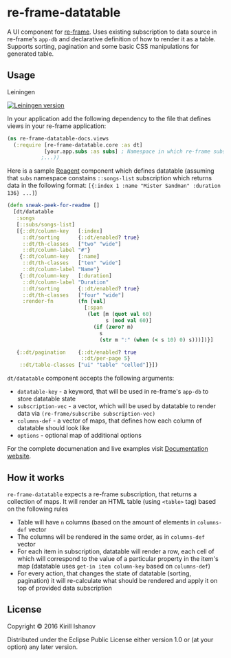 # re-frame-datatable

A UI component for [re-frame](https://github.com/Day8/re-frame).
Uses existing subscription to data source in re-frame's `app-db` and declarative definition of how to render it as a table.
Supports sorting, pagination and some basic CSS manipulations for generated table.

## Usage

Leiningen

[![Leiningen version](https://clojars.org/re-frame-datatable/latest-version.svg)](http://clojars.org/re-frame-datatable)

In your application add the following dependency to the file that defines views in your re-frame application:

```clojure
(ns re-frame-datatable-docs.views
  (:require [re-frame-datatable.core :as dt]
            [your.app.subs :as subs] ; Namespace in which re-frame subscriptions are defined
           ;...))
```

Here is a sample [Reagent](https://github.com/reagent-project/reagent) component which defines datatable (assuming that `subs` namespace constains `::songs-list` subscription which returns data in the following format: `[{:index 1 :name "Mister Sandman" :duration 136} ...]`)


```clojure
(defn sneak-peek-for-readme []
  [dt/datatable
   :songs
   [::subs/songs-list]
   [{::dt/column-key   [:index]
     ::dt/sorting      {::dt/enabled? true}
     ::dt/th-classes   ["two" "wide"]
     ::dt/column-label "#"}
    {::dt/column-key   [:name]
     ::dt/th-classes   ["ten" "wide"]
     ::dt/column-label "Name"}
    {::dt/column-key   [:duration]
     ::dt/column-label "Duration"
     ::dt/sorting      {::dt/enabled? true}
     ::dt/th-classes   ["four" "wide"]
     :render-fn        (fn [val]
                         [:span
                          (let [m (quot val 60)
                                s (mod val 60)]
                            (if (zero? m)
                              s
                              (str m ":" (when (< s 10) 0) s)))])}]

   {::dt/pagination    {::dt/enabled? true
                        ::dt/per-page 5}
    ::dt/table-classes ["ui" "table" "celled"]}])
```

`dt/datatable` component accepts the following arguments:

* `datatable-key` - a keyword, that will be used in re-frame's `app-db` to store datatable state
* `subscription-vec` - a vector, which will be used by datatable to render data via `(re-frame/subscribe subscription-vec)`
* `columns-def` - a vector of maps, that defines how each column of datatable should look like
* `options` - optional map of additional options

For the complete documenation and live examples visit [Documentation website](https://kishanov.github.io/re-frame-datatable/).

## How it works

`re-frame-datatable` expects a re-frame subscription, that returns a collection of maps. It will render an HTML table (using `<table>` tag) based on the following rules

* Table will have `n` columns (based on the amount of elements in `columns-def` vector
* The columns will be rendered in the same order, as in `columns-def` vector
* For each item in subscription, datatable will render a row, each cell of which will correspond to the value of a particular property in the item's map (datatable uses `get-in item column-key` based on `columns-def`)
* For every action, that changes the state of datatable (sorting, pagination) it will re-calculate what should be rendered and apply it on top of provided data subscription

## License

Copyright © 2016 Kirill Ishanov

Distributed under the Eclipse Public License either version 1.0 or (at
your option) any later version.

